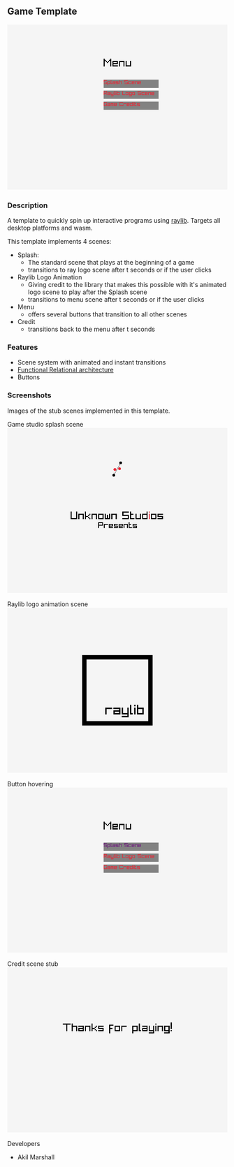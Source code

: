 ## Game Template

![game template](screenshots/menu.png)

### Description

A template to quickly spin up interactive programs using [raylib](https://www.raylib.com/). Targets all desktop platforms and wasm.

This template implements 4 scenes:

- Splash:
    - The standard scene that plays at the beginning of a game
    - transitions to ray logo scene after t seconds or if the user clicks
- Raylib Logo Animation
    - Giving credit to the library that makes this possible with it's animated logo scene to play after the Splash scene  
    - transitions to menu scene after t seconds or if the user clicks
- Menu
    - offers several buttons that transition to all other scenes 
- Credit
    - transitions back to the menu after t seconds 



### Features

 - Scene system with animated and instant transitions
 - [Functional Relational architecture](http://curtclifton.net/papers/MoseleyMarks06a.pdf)
 - Buttons


### Screenshots

Images of the stub scenes implemented in this template.

Game studio splash scene
![studio splash](screenshots/splash.png)

Raylib logo animation scene
![logo](screenshots/logo.png)

Button hovering
![hover](screenshots/hover.png)

Credit scene stub
![credit scene](screenshots/credit.png)

 Developers

 - Akil Marshall
